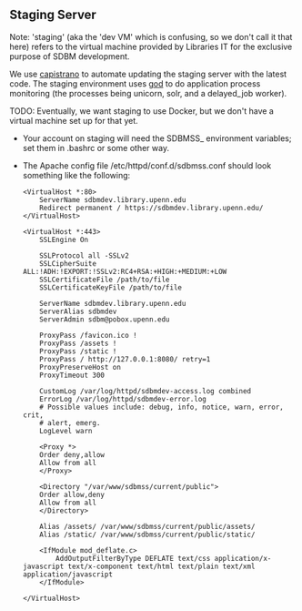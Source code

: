 
Staging Server
--------------

Note: 'staging' (aka the 'dev VM' which is confusing, so we don't call
it that here) refers to the virtual machine provided by Libraries IT
for the exclusive purpose of SDBM development.

We use [capistrano](http://capistranorb.com/) to automate updating the
staging server with the latest code. The staging environment uses
[god](http://godrb.com/) to do application process monitoring (the
processes being unicorn, solr, and a delayed_job worker).

TODO: Eventually, we want staging to use Docker, but we don't have a
virtual machine set up for that yet.

* Your account on staging will need the SDBMSS_ environment variables;
  set them in .bashrc or some other way.

* The Apache config file /etc/httpd/conf.d/sdbmss.conf should look
  something like the following:

  ```
  <VirtualHost *:80>
      ServerName sdbmdev.library.upenn.edu
      Redirect permanent / https://sdbmdev.library.upenn.edu/
  </VirtualHost>

  <VirtualHost *:443>
      SSLEngine On

      SSLProtocol all -SSLv2
      SSLCipherSuite ALL:!ADH:!EXPORT:!SSLv2:RC4+RSA:+HIGH:+MEDIUM:+LOW
      SSLCertificateFile /path/to/file
      SSLCertificateKeyFile /path/to/file

      ServerName sdbmdev.library.upenn.edu
      ServerAlias sdbmdev
      ServerAdmin sdbm@pobox.upenn.edu

      ProxyPass /favicon.ico !
      ProxyPass /assets !
      ProxyPass /static !
      ProxyPass / http://127.0.0.1:8080/ retry=1
      ProxyPreserveHost on
      ProxyTimeout 300

      CustomLog /var/log/httpd/sdbmdev-access.log combined
      ErrorLog /var/log/httpd/sdbmdev-error.log
      # Possible values include: debug, info, notice, warn, error, crit,
      # alert, emerg.
      LogLevel warn

      <Proxy *>
      Order deny,allow
      Allow from all
      </Proxy> 

      <Directory "/var/www/sdbmss/current/public">
      Order allow,deny
      Allow from all
      </Directory>

      Alias /assets/ /var/www/sdbmss/current/public/assets/
      Alias /static/ /var/www/sdbmss/current/public/static/

      <IfModule mod_deflate.c>
          AddOutputFilterByType DEFLATE text/css application/x-javascript text/x-component text/html text/plain text/xml application/javascript
      </IfModule>

  </VirtualHost>
  ```
